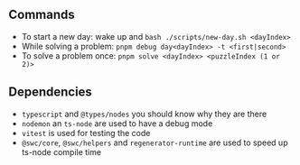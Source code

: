## Commands

- To start a new day: wake up and `bash ./scripts/new-day.sh <dayIndex>`
- While solving a problem: `pnpm debug day<dayIndex> -t <first|second>`
- To solve a problem once: `pnpm solve <dayIndex> <puzzleIndex (1 or 2)>`

## Dependencies

- `typescript` and `@types/nodes` you should know why they are there
- `nodemon` an `ts-node` are used to have a debug mode
- `vitest` is used for testing the code
- `@swc/core`, `@swc/helpers` and `regenerator-runtime` are used to speed up ts-node compile time

